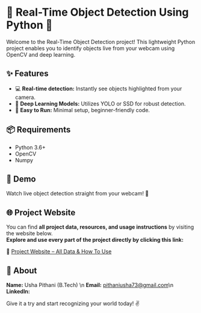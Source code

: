 # 🚀 Real-Time Object Detection Using Python 🐍

Welcome to the Real-Time Object Detection project! This lightweight Python project enables you to identify objects live from your webcam using OpenCV and deep learning.

## ✨ Features
- 💻 **Real-time detection:** Instantly see objects highlighted from your camera.
- 🧠 **Deep Learning Models:** Utilizes YOLO or SSD for robust detection.
- 🔧 **Easy to Run:** Minimal setup, beginner-friendly code.

## 📦 Requirements
- Python 3.6+
- OpenCV
- Numpy

## 👀 Demo
Watch live object detection straight from your webcam! 🎥

## 🌐 Project Website

You can find **all project data, resources, and usage instructions** by visiting the website below.  
**Explore and use every part of the project directly by clicking this link:**

🔗 [Project Website – All Data & How To Use](https://madhusai-official-09.github.io/Real-Time-Object-Detection-Using-Python-Eduexpose/)

## 👤 About

**Name:**  Usha Pithani (B.Tech) \n
**Email:** pithaniusha73@gmail.com\n
**LinkedIn:** 

Give it a try and start recognizing your world today! ✌️

